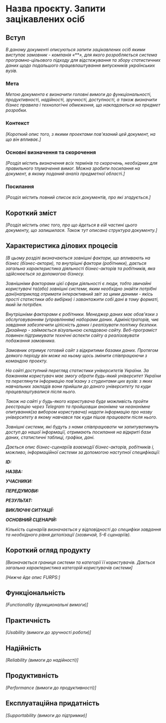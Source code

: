 # Назва проєкту. Запити зацікавлених осіб

## Вступ

*В даному документі описуються запити зацікавлених осіб якими виступає замовник - компанія «****», для якого розробляється система програмно-цільового підходу для відстежування та збору статистичних даних щодо подальшого працевлаштування випускників українських вузів.*

### Мета 

*Метою документа є визначити головні вимоги до функціональності, продуктивності, надійності, зручності, доступності, а також визначити бізнес правила і технологічні обмеження, що накладаються на предмет розробки.*

### Контекст

*[Короткий опис того, з якими проектами пов'язаний цей документ, на що він впливає.]*


### Основні визначення та скорочення

*[Розділ містить визначення всіх термінів та скорочень, необхідних для правильного
тлумачення вимог. Можна зробити посилання на документ, в якому поданий аналіз предметної області.]*


### Посилання

*[Розділ містить повний список всіх документів, про які згадується.]*


## Короткий зміст

*[Розділ містить опис того, про що йдеться в еій частині цього документу, що залишилася. 
Також тут описана структура документу.]*

## Характеристика ділових процесів

*[В цьому розділі визначаються зовнішні фактори, що впливають на бізнес (бізнес-актори), 
та внутрішні фактори (робітники), дається загальна характеристика діяльності бізнес-акторів 
та робітників, яка здійснюється за допомогою бізнесу.*

*Зовнішніми факторами цієї сфери діяльності є люди, тобто звичайні користувачі та(або) зовнішні
системи, яким необхідно знайти потрібні дані(наприклад отримати інтерактивний звіт за цими 
даними - якісь прості статистики або вибірки) і завантажити собі дані в тому форматі, який їм потрібен.*

*Внутрішніми факторами є робітники. Менеджер даних  має обов'язки з обслуговуванням (управлінням) наборами
даних. Адміністраторів, чиє завдання забезпечити цілісність даних і реалізувати політику безпеки.
Дизайнер - займається візуальною складовою сайту. Веб-програміст повинен підтримувати технічні 
аспекти сайту а реалізовувати побажання замовника.* 

*Замовник отримує  готовий сайт з відкритими базами даних. Протягом деякого періоду він може 
на ньому щось змінити співпрацюючи з командою проекту.*

*На сайті доступний перегляд статистики університетів України. За бажанням користувач має 
змогу обрати будь-який університет України та переглянути інформацію пов'язану з студентами
цих вузів: з яких навчальних закладів вони прийшли до даного університету та куди 
працевлаштувалися після нього.* 

*Також на сайті у будь-якого користувача буде можливість пройти 
реєстрацію через Telegram та пройшовши анонімне чи неанонімне опитування(за вибором користувача)
надати інформацію про назву університету в якому навчався так куди пішов працювати після нього.*

*Зовнішні системи, які будуть з нами співпрацювати чи запитуватимуть доступ до нашої інформації, 
отримають посилання на відкриті бази даних, статистичні таблиці, графіки, дані.*

*Дається опис бізнес-сценаріїв взаємодії бізнес-акторів, робітників і, можливо, інформаційної системи за допомогою наступної
специфікації:*

   
***ID:***
    
***НАЗВА:***
    
***УЧАСНИКИ:***

***ПЕРЕДУМОВИ:***

***РЕЗУЛЬТАТ:***

***ВИКЛЮЧНІ СИТУАЦІЇ:***

***ОСНОВНИЙ СЦЕНАРІЙ:***

*Кількість сценаріїв визначається у відповідності до специфіки завдання та необхідного 
рівня деталізації (зазвичай, 5-6 сценаріїв).*

## Короткий огляд продукту

*[Визначається границя системи та категорії її користувачів. Дається загальна характеристика категорій користувачів
системи]*

*[Нижче йде опис FURPS:]*


## Функціональність

*[Functionality (функциональні вимоги)]*

## Практичність

*[Usability (вимоги до зручності роботи)]*

## Надійність

*[Reliability (вимоги до надійності)]*

## Продуктивність

*[Performance (вимоги до продуктивності)]*

## Експлуатаційна придатність

*[Supportability (вимоги до підтримки)]*
